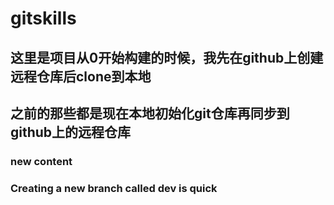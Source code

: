 # gitskills
## 这里是项目从0开始构建的时候，我先在github上创建远程仓库后clone到本地
## 之前的那些都是现在本地初始化git仓库再同步到github上的远程仓库
###  new content
###  Creating a new branch called dev is quick
